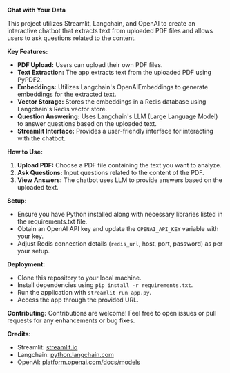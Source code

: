
**Chat with Your Data**

This project utilizes Streamlit, Langchain, and OpenAI to create an interactive chatbot that extracts text from uploaded PDF files and allows users to ask questions related to the content. 

**Key Features:**
- **PDF Upload:** Users can upload their own PDF files.
- **Text Extraction:** The app extracts text from the uploaded PDF using PyPDF2.
- **Embeddings:** Utilizes Langchain's OpenAIEmbeddings to generate embeddings for the extracted text.
- **Vector Storage:** Stores the embeddings in a Redis database using Langchain's Redis vector store.
- **Question Answering:** Uses Langchain's LLM (Large Language Model) to answer questions based on the uploaded text.
- **Streamlit Interface:** Provides a user-friendly interface for interacting with the chatbot.

**How to Use:**
1. **Upload PDF:** Choose a PDF file containing the text you want to analyze.
2. **Ask Questions:** Input questions related to the content of the PDF.
3. **View Answers:** The chatbot uses LLM to provide answers based on the uploaded text.

**Setup:**
- Ensure you have Python installed along with necessary libraries listed in the requirements.txt file.
- Obtain an OpenAI API key and update the `OPENAI_API_KEY` variable with your key.
- Adjust Redis connection details (`redis_url`, host, port, password) as per your setup.

**Deployment:**
- Clone this repository to your local machine.
- Install dependencies using `pip install -r requirements.txt`.
- Run the application with `streamlit run app.py`.
- Access the app through the provided URL.

**Contributing:**
Contributions are welcome! Feel free to open issues or pull requests for any enhancements or bug fixes.

**Credits:**
- Streamlit: [streamlit.io](https://streamlit.io/)
- Langchain: [python.langchain.com](https://python.langchain.com/)
- OpenAI: [platform.openai.com/docs/models](https://platform.openai.com/docs/models)

